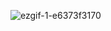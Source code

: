 ![ezgif-1-e6373f3170](https://github.com/iShowSpeedSui/netflixapifinder/assets/154074743/79796f61-6e38-4743-8489-2c93c5596e6b)
